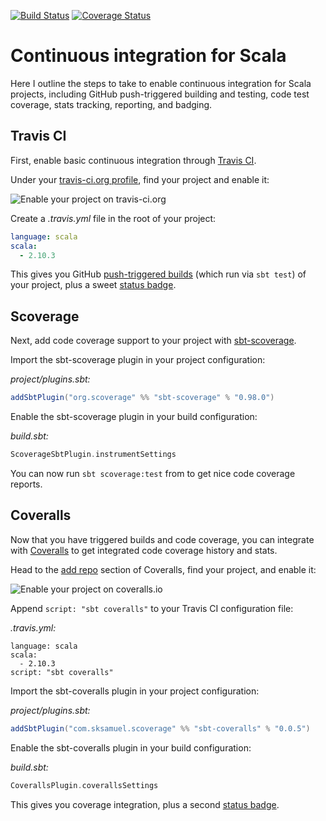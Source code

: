 [![Build Status](https://travis-ci.org/earldouglas/scala-ci.svg?branch=master)](https://travis-ci.org/earldouglas/scala-ci)
[![Coverage Status](https://coveralls.io/repos/earldouglas/scala-ci/badge.png)](https://coveralls.io/r/earldouglas/scala-ci)

# Continuous integration for Scala

Here I outline the steps to take to enable continuous integration for Scala 
projects, including GitHub push-triggered building and testing, code test 
coverage, stats tracking, reporting, and badging.

## Travis CI

First, enable basic continuous integration through [Travis CI](https://travis-ci.org/).

Under your [travis-ci.org profile](https://travis-ci.org/profile), find your 
project and enable it:

![Enable your project on travis-ci.org](https://raw.github.com/earldouglas/scala-ci/master/readme/travis-ci.png)

Create a *.travis.yml* file in the root of your project:

```yaml
language: scala
scala:
  - 2.10.3
```

This gives you GitHub [push-triggered builds](https://travis-ci.org/earldouglas/scala-ci) 
(which run via `sbt test`) of your project, plus a sweet [status badge](https://travis-ci.org/sbt/sbt-digest.svg?branch=master). 

## Scoverage

Next, add code coverage support to your project with [sbt-scoverage](https://github.com/scoverage/sbt-scoverage).

Import the sbt-scoverage plugin in your project configuration:

*project/plugins.sbt:*

```scala
addSbtPlugin("org.scoverage" %% "sbt-scoverage" % "0.98.0")
```

Enable the sbt-scoverage plugin in your build configuration:

*build.sbt:*

```scala
ScoverageSbtPlugin.instrumentSettings
```

You can now run `sbt scoverage:test` from to get nice code coverage reports.

## Coveralls

Now that you have triggered builds and code coverage, you can integrate with 
[Coveralls](http://coveralls.io/) to get integrated code coverage history and 
stats.

Head to the [add repo](http://coveralls.io/repos/new) section of Coveralls, find 
your project, and enable it:

![Enable your project on coveralls.io](https://raw.github.com/earldouglas/scala-ci/master/readme/coveralls.png)

Append `script: "sbt coveralls"` to your Travis CI configuration file:

*.travis.yml:*

```
language: scala
scala:
  - 2.10.3
script: "sbt coveralls"
```

Import the sbt-coveralls plugin in your project configuration:

*project/plugins.sbt:*

```scala
addSbtPlugin("com.sksamuel.scoverage" %% "sbt-coveralls" % "0.0.5")
```

Enable the sbt-coveralls plugin in your build configuration:

*build.sbt:*

```scala
CoverallsPlugin.coverallsSettings
```

This gives you coverage integration, plus a second [status badge](https://s3.amazonaws.com/assets.coveralls.io/badges/coveralls_82.png).
